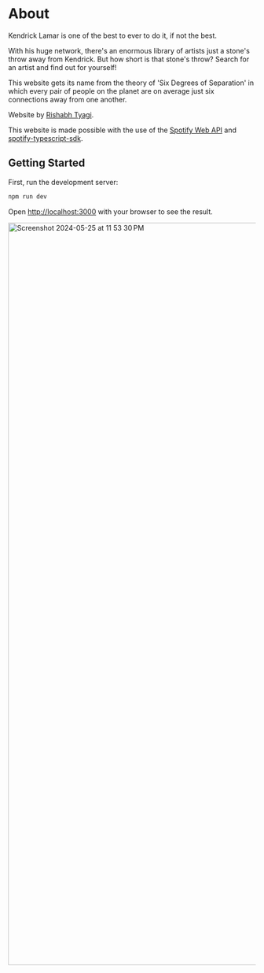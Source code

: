 # About

Kendrick Lamar is one of the best to ever to do it, if not the best. 

With his huge network, there's an enormous library of artists just a stone's throw away from Kendrick. But how short is that stone's throw? Search for an artist and find out for yourself!

This website gets its name from the theory of 'Six Degrees of Separation' in which every pair of people on the planet are on average just six connections away from one another.

Website by [Rishabh Tyagi](https://www.rishtyagi.com).

This website is made possible with the use of the [Spotify Web API](https://developer.spotify.com/documentation/web-api) and [spotify-typescript-sdk](https://developer.spotify.com/blog/2023-07-03-typescript-sdk).

## Getting Started

First, run the development server:

```bash
npm run dev
```

Open [http://localhost:3000](http://localhost:3000) with your browser to see the result.

<img width="1509" alt="Screenshot 2024-05-25 at 11 53 30 PM" src="https://github.com/rrtyagii/6-degrees-of-kendrick/assets/47730677/f32b2c68-60b9-4d34-8850-6dd5c4a431e9">

